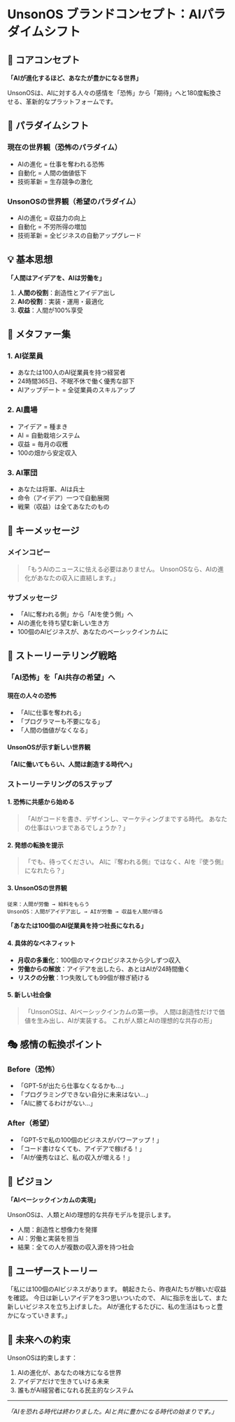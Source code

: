 # UnsonOS ブランドコンセプト：AIパラダイムシフト

## 🎯 コアコンセプト

**「AIが進化するほど、あなたが豊かになる世界」**

UnsonOSは、AIに対する人々の感情を「恐怖」から「期待」へと180度転換させる、革新的なプラットフォームです。

## 🔄 パラダイムシフト

### 現在の世界観（恐怖のパラダイム）
- AIの進化 = 仕事を奪われる恐怖
- 自動化 = 人間の価値低下
- 技術革新 = 生存競争の激化

### UnsonOSの世界観（希望のパラダイム）
- AIの進化 = 収益力の向上
- 自動化 = 不労所得の増加
- 技術革新 = 全ビジネスの自動アップグレード

## 💡 基本思想

**「人間はアイデアを、AIは労働を」**

1. **人間の役割**：創造性とアイデア出し
2. **AIの役割**：実装・運用・最適化
3. **収益**：人間が100%享受

## 🌟 メタファー集

### 1. AI従業員
- あなたは100人のAI従業員を持つ経営者
- 24時間365日、不眠不休で働く優秀な部下
- AIアップデート = 全従業員のスキルアップ

### 2. AI農場
- アイデア = 種まき
- AI = 自動栽培システム
- 収益 = 毎月の収穫
- 100の畑から安定収入

### 3. AI軍団
- あなたは将軍、AIは兵士
- 命令（アイデア）一つで自動展開
- 戦果（収益）は全てあなたのもの

## 📝 キーメッセージ

### メインコピー
> 「もうAIのニュースに怯える必要はありません。
> UnsonOSなら、AIの進化があなたの収入に直結します。」

### サブメッセージ
- 「AIに奪われる側」から「AIを使う側」へ
- AIの進化を待ち望む新しい生き方
- 100個のAIビジネスが、あなたのベーシックインカムに

## 📖 ストーリーテリング戦略

### 「AI恐怖」を「AI共存の希望」へ

#### 現在の人々の恐怖
- 「AIに仕事を奪われる」
- 「プログラマーも不要になる」
- 「人間の価値がなくなる」

#### UnsonOSが示す新しい世界観
**「AIに働いてもらい、人間は創造する時代へ」**

### ストーリーテリングの5ステップ

#### 1. 恐怖に共感から始める
> 「AIがコードを書き、デザインし、マーケティングまでする時代。
> あなたの仕事はいつまであるでしょうか？」

#### 2. 発想の転換を提示
> 「でも、待ってください。
> AIに『奪われる側』ではなく、AIを『使う側』になれたら？」

#### 3. UnsonOSの世界観
```
従来：人間が労働 → 給料をもらう
UnsonOS：人間がアイデア出し → AIが労働 → 収益を人間が得る
```
**「あなたは100個のAI従業員を持つ社長になれる」**

#### 4. 具体的なベネフィット
- **月収の多重化**：100個のマイクロビジネスから少しずつ収入
- **労働からの解放**：アイデアを出したら、あとはAIが24時間働く
- **リスクの分散**：1つ失敗しても99個が稼ぎ続ける

#### 5. 新しい社会像
> 「UnsonOSは、AIベーシックインカムの第一歩。
> 人間は創造性だけで価値を生み出し、AIが実装する。
> これが人類とAIの理想的な共存の形」

## 🎭 感情の転換ポイント

### Before（恐怖）
- 「GPT-5が出たら仕事なくなるかも...」
- 「プログラミングできない自分に未来はない...」
- 「AIに勝てるわけがない...」

### After（希望）
- 「GPT-5で私の100個のビジネスがパワーアップ！」
- 「コード書けなくても、アイデアで稼げる！」
- 「AIが優秀なほど、私の収入が増える！」

## 🚀 ビジョン

**「AIベーシックインカムの実現」**

UnsonOSは、人類とAIの理想的な共存モデルを提示します。
- 人間：創造性と想像力を発揮
- AI：労働と実装を担当
- 結果：全ての人が複数の収入源を持つ社会

## 💬 ユーザーストーリー

「私には100個のAIビジネスがあります。
朝起きたら、昨夜AIたちが稼いだ収益を確認。
今日は新しいアイデアを3つ思いついたので、
AIに指示を出して、また新しいビジネスを立ち上げました。
AIが進化するたびに、私の生活はもっと豊かになっていきます。」

## 🔮 未来への約束

UnsonOSは約束します：
1. AIの進化が、あなたの味方になる世界
2. アイデアだけで生きていける未来
3. 誰もがAI経営者になれる民主的なシステム

---

*「AIを恐れる時代は終わりました。AIと共に豊かになる時代の始まりです。」*
